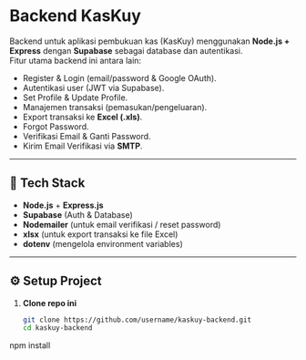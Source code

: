 # Backend KasKuy

Backend untuk aplikasi pembukuan kas (KasKuy) menggunakan **Node.js + Express** dengan **Supabase** sebagai database dan autentikasi.  
Fitur utama backend ini antara lain:  
- Register & Login (email/password & Google OAuth).  
- Autentikasi user (JWT via Supabase).  
- Set Profile & Update Profile.  
- Manajemen transaksi (pemasukan/pengeluaran).  
- Export transaksi ke **Excel (.xls)**.  
- Forgot Password.  
- Verifikasi Email & Ganti Password.  
- Kirim Email Verifikasi via **SMTP**.  

---

## 🚀 Tech Stack
- **Node.js** + **Express.js**
- **Supabase** (Auth & Database)
- **Nodemailer** (untuk email verifikasi / reset password)
- **xlsx** (untuk export transaksi ke file Excel)
- **dotenv** (mengelola environment variables)

---

## ⚙️ Setup Project

1. **Clone repo ini**
   ```bash
   git clone https://github.com/username/kaskuy-backend.git
   cd kaskuy-backend

npm install
